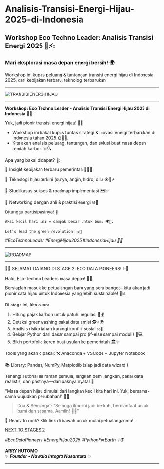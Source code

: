 # Analisis-Transisi-Energi-Hijau-2025-di-Indonesia
## Workshop Eco Techno Leader: Analisis Transisi Energi 2025 🌱⚡:

### Mari eksplorasi masa depan energi bersih! 🌍 

Workshop ini kupas peluang &amp; tantangan transisi energi hijau di Indonesia 2025, dari kebijakan terbaru, teknologi terbarukan


---
![TRANSISIENERGIHIJAU](https://github.com/arry-hutomo/Analisis-Transisi-Energi-Hijau-2025-di-Indonesia/blob/main/TRANSISI%20ENERGI%20HIJAU.png)

---

**Workshop: Eco Techno Leader - Analisis Transisi Energi Hijau 2025 di Indonesia 🌱💡**

Yuk, jadi pionir transisi energi hijau! 🚀✨ 
- Workshop ini bakal kupas tuntas strategi & inovasi energi terbarukan di Indonesia tahun 2025 🌞🌊💨. 
- Kita akan analisis peluang, tantangan, dan solusi buat masa depan rendah karbon 📊🔍.

Apa yang bakal didapat? 🎁:

🔸 Insight kebijakan terbaru pemerintah 📜🇮🇩

🔸 Teknologi hijau terkini (surya, angin, hidro, dll.) ☀️🍃⚡

🔸 Studi kasus sukses & roadmap implementasi 🗺️✅

🔸 Networking dengan ahli & praktisi energi 🌐🤝

Ditunggu partisipasinya! 🎉 
````
Aksi kecil hari ini = dampak besar untuk bumi 🌍💚. 

Let’s lead the green revolution! ♻️🚀
````

_#EcoTechnoLeader #EnergiHijau2025 #IndonesiaHijau 🌿✨_

---

![ROADMAP](https://github.com/arry-hutomo/Analisis-Transisi-Energi-Hijau-2025-di-Indonesia/blob/main/ROADMAP.png)

---
🌟✨ SELAMAT DATANG DI STAGE 2: ECO DATA PIONEERS! ✨🌟

Halo, Eco-Techno Leaders masa depan! 🎉🌱 

Bersiaplah masuk ke petualangan baru yang seru banget—kita akan jadi pionir data hijau untuk Indonesia yang lebih sustainable! 💚📊

Di stage ini, kita akan:

1. Hitung pajak karbon untuk patuhi regulasi 📜💰
2. Deteksi greenwashing pakai data emisi 🕵️♂️🌍
3. Analisis risiko lahan kurangi konflik sosial ⚖️🚜
4. Belajar Python dari dasar sampai pro (if-else sampai modul!) 🐍💻
5. Bikin portofolio keren buat usulan ke pemerintah 🏛️✨

Tools yang akan dipakai:
🛠️ Anaconda + VSCode + Jupyter Notebook

📚 Library: Pandas, NumPy, Matplotlib (siap jadi data wizard!)

Tenang! Tutorial ini ramah pemula, langkah demi langkah, pakai data realistis, dan pastinya—dampaknya nyata! 🚀

"Masa depan hijau dimulai dari langkah kecil kita hari ini. Yuk, bersama-sama wujudkan perubahan!" 🌿🙌

> Doa & Semangat:
> "Semoga ilmu ini jadi berkah, bermanfaat untuk bumi dan sesama. 
> Aamiin! 🤲✨"


📌 Ready to rock? Klik link di bawah untuk mulai petualanganmu!

[NEXT TO STAGES 2](https://arry-hutomo.github.io/Analisis-Transisi-Energi-Hijau-2025-di-Indonesia/)

_#EcoDataPioneers #EnergiHijau2025 #PythonForEarth 💡🌎_


**ARRY HUTOMO**  
✨ _**Founder • Nawala Integra Nusantara**_ ✨  

---
